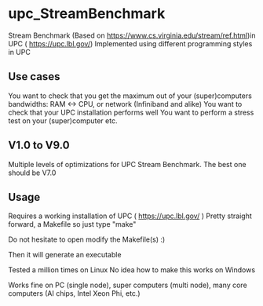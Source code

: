 # upc_StreamBenchmark
Stream Benchmark (Based on https://www.cs.virginia.edu/stream/ref.html)in UPC ( https://upc.lbl.gov/)
Implemented using different programming styles in UPC

## Use cases
You want to check that you get the maximum out of your (super)computers bandwidths: RAM <-> CPU, or network (Infiniband and alike)
You want to check that your UPC installation performs well 
You want to perform a stress test on your (super)computer
etc.

## V1.0 to V9.0
Multiple levels of optimizations for UPC Stream Benchmark. The best one should be V7.0

## Usage
Requires a working installation of UPC ( https://upc.lbl.gov/ )
Pretty straight forward, a Makefile so just type "make"

Do not hesitate to open modify the Makefile(s) :)

Then it will generate an executable

Tested a million times on Linux
No idea how to make this works on Windows

Works fine on PC (single node), super computers (multi node), many core computers (AI chips, Intel Xeon Phi, etc.)

